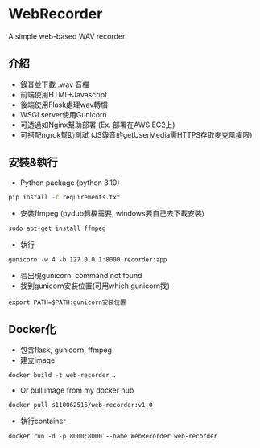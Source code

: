 # WebRecorder
A simple web-based WAV recorder
## 介紹
- 錄音並下載 .wav 音檔
- 前端使用HTML+Javascript
- 後端使用Flask處理wav轉檔
- WSGI server使用Gunicorn
- 可透過如Nginx幫助部署 (Ex. 部署在AWS EC2上)
- 可搭配ngrok幫助測試 (JS錄音的getUserMedia需HTTPS存取麥克風權限)
## 安裝&執行
- Python package (python 3.10)
```bash
pip install -r requirements.txt
```
- 安裝ffmpeg (pydub轉檔需要, windows要自己去下載安裝)
```
sudo apt-get install ffmpeg
```
- 執行
```
gunicorn -w 4 -b 127.0.0.1:8000 recorder:app
```
- 若出現gunicorn: command not found
- 找到gunicorn安裝位置(可用which gunicorn找)
```
export PATH=$PATH:gunicorn安裝位置
```
## Docker化
- 包含flask, gunicorn, ffmpeg
- 建立image
```
docker build -t web-recorder .
```
- Or pull image from my docker hub
```
docker pull s110062516/web-recorder:v1.0
```
- 執行container
```
docker run -d -p 8000:8000 --name WebRecorder web-recorder
```
##
